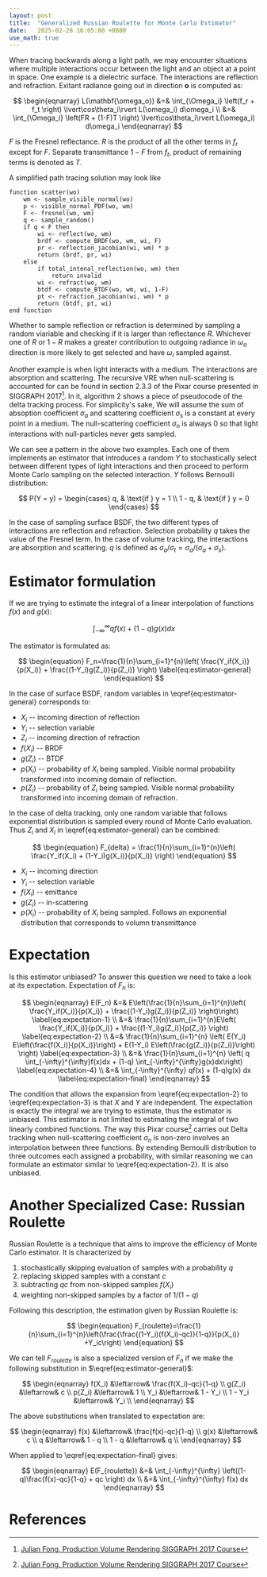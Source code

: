 ```yaml
---
layout: post
title:  "Generalized Russian Roulette for Monte Carlo Estimator"
date:   2025-02-28 16:05:00 +0800
use_math: true
---
```


When tracing backwards along a light path, we may encounter situations where multiple interactions occur between the light and an object at a point in space. One example is a dielectric surface. The interactions are reflection and refraction. Exitant radiance going out in direction $\mathbf{o}$ is computed as:

$$
\begin{eqnarray}
L(\mathbf{\omega_o}) &=& \int_{\Omega_i} \left(f_r + f_t \right) \lvert\cos\theta_i\rvert L(\omega_i) d\omega_i \\
&=& \int_{\Omega_i} \left(FR + (1-F)T \right) \lvert\cos\theta_i\rvert L(\omega_i) d\omega_i
\end{eqnarray}
$$

$F$ is the Fresnel reflectance. $R$ is the product of all the other terms in $f_r$ except for $F$. Separate transmittance $1-F$ from $f_t$, product of remaining terms is denoted as $T$.


A simplified path tracing solution may look like

```plaintext
function scatter(wo)
    wm <- sample_visible_normal(wo)
    p <- visible_normal_PDF(wo, wm)
    F <- fresnel(wo, wm)
    q <- sample_random()
    if q < F then
        wi <- reflect(wo, wm)
        brdf <- compute_BRDF(wo, wm, wi, F)
        pr <- reflection_jacobian(wi, wm) * p
        return (brdf, pr, wi)
    else 
        if total_intenal_reflection(wo, wm) then
            return invalid
        wi <- refract(wo, wm)
        btdf <- compute_BTDF(wo, wm, wi, 1-F)
        pt <- refraction_jacobian(wi, wm) * p
        return (btdf, pt, wi)
end function
```

Whether to sample reflection or refraction is determined by sampling a random viariable and checking if it is larger than reflectance $R$. Whichever one of $R$ or $1-R$ makes a greater contribution to outgoing radiance in $\omega_o$ direction is more likely to get selected and have $\omega_i$ sampled against.

Another example is when light interacts with a medium. The interactions are absorption and scattering. The recursive VRE when null-scattering is accounted for can be found in section 2.3.3 of the Pixar course presented in SIGGRAPH 2017[^a]. In it, algorithm 2 shows a piece of pseudocode of the delta tracking process. For simplicity's sake, We will assume the sum of absoption coefficient $\sigma_a$ and scattering coefficient $\sigma_s$ is a constant at every point in a medium. The null-scattering coefficient $\sigma_n$ is always $0$ so that light interactions with null-particles never gets sampled.  

We can see a pattern in the above two examples. Each one of them implements an estimator that introduces a random $Y$ to stochastically select between different types of light interactions and then proceed to perform Monte Carlo sampling on the selected interaction. $Y$ follows Bernoulli distribution:

$$
P(Y = y) =
\begin{cases} 
q, & \text{if } y = 1 \\
1 - q, & \text{if } y = 0
\end{cases}
$$

In the case of sampling surface BSDF, the two different types of interactions are reflection and refraction. Selection probability $q$ takes the value of the Fresnel term. In the case of volume tracking, the interactions are absorption and scattering. $q$ is defined as $\sigma_a/\sigma_t=\sigma_a/(\sigma_a + \sigma_s)$.

# Estimator formulation

If we are trying to estimate the integral of a linear interpolation of functions $f(x)$ and $g(x)$:  

$$
\begin{equation}
\int_{-\infty}^{\infty} qf(x) + (1-q)g(x) dx
\end{equation}
$$

The estimator is formulated as:

$$
\begin{equation}
F_n=\frac{1}{n}\sum_{i=1}^{n}\left( \frac{Y_if(X_i)}{p(X_i)} + \frac{(1-Y_i)g(Z_i)}{p(Z_i)} \right) \label{eq:estimator-general}
\end{equation}
$$

In the case of surface BSDF, random variables in \eqref{eq:estimator-general} corresponds to:

- $X_i$ -- incoming direction of reflection 
- $Y_i$ -- selection variable
- $Z_i$ -- incoming direction of refraction
- $f(X_i)$ -- BRDF
- $g(Z_i)$ -- BTDF
- $p(X_i)$ -- probability of $X_i$ being sampled. Visible normal probability transformed into incoming domain of reflection.
- $p(Z_i)$ -- probability of $Z_i$ being sampled. Visible normal probability transformed into incoming domain of refraction.

In the case of delta tracking, only one random variable that follows exponential distribution is sampled every round of Monte Carlo evaluation. Thus $Z_i$ and $X_i$ in \eqref{eq:estimator-general} can be combined:

$$
\begin{equation}
F_{delta} = \frac{1}{n}\sum_{i=1}^{n}\left( \frac{Y_if(X_i) + (1-Y_i)g(X_i)}{p(X_i)} \right) 
\end{equation}
$$

- $X_i$ -- incoming direction 
- $Y_i$ -- selection variable
- $f(X_i)$ -- emittance
- $g(Z_i)$ -- in-scattering
- $p(X_i)$ -- probability of $X_i$ being sampled. Follows an exponential distribution that corresponds to volumn transmittance

# Expectation


Is this estimator unbiased? To answer this question we need to take a look at its expectation. Expectation of $F_n$ is:

$$
\begin{eqnarray}
E(F_n) &=& E\left(\frac{1}{n}\sum_{i=1}^{n}\left( \frac{Y_if(X_i)}{p(X_i)} + \frac{(1-Y_i)g(Z_i)}{p(Z_i)} \right)\right) \label{eq:expectation-1} \\
&=& \frac{1}{n}\sum_{i=1}^{n}E\left( \frac{Y_if(X_i)}{p(X_i)} + \frac{(1-Y_i)g(Z_i)}{p(Z_i)} \right) \label{eq:expectation-2} \\
&=& \frac{1}{n}\sum_{i=1}^{n} \left( E(Y_i) E\left(\frac{f(X_i)}{p(X_i)}\right) + E(1-Y_i) E\left(\frac{g(Z_i)}{p(Z_i)}\right) \right) \label{eq:expectation-3} \\
&=& \frac{1}{n}\sum_{i=1}^{n} \left( q \int_{-\infty}^{\infty}f(x)dx + (1-q) \int_{-\infty}^{\infty}g(x)dx\right) \label{eq:expectation-4} \\
&=& \int_{-\infty}^{\infty} qf(x) + (1-q)g(x) dx \label{eq:expectation-final}
\end{eqnarray}
$$

The condition that allows the expansion from \eqref{eq:expectation-2} to \eqref{eq:expectation-3} is that $X$ and $Y$ are independent. The expectation is exactly the integral we are trying to estimate, thus the estimator is unbiased. This estimator is not limited to estimating the integral of two linearly combined functions. The way this Pixar course[^a] carries out Delta tracking when null-scattering coefficient $\sigma_n$ is non-zero involves an interpolation between three functions. By extending Bernoulli distribution to three outcomes each assigned a probability, with similar reasoning we can formulate an estimator similar to \eqref{eq:expectation-2}. It is also unbiased.  

# Another Specialized Case: Russian Roulette

Russian Roulette is a technique that aims to improve the efficiency of Monte Carlo estimator. It is characterized by
1. stochastically skipping evaluation of samples with a probability $q$
2. replacing skipped samples with a constant $c$
3. subtracting $qc$ from non-skipped samples $f(X_i)$ 
4. weighting non-skipped samples by a factor of $1/(1-q)$ 

Following this description, the estimation given by Russian Roulette is:

$$
\begin{equation}
F_{roulette}=\frac{1}{n}\sum_{i=1}^{n}\left(\frac{\frac{(1-Y_i)(f(X_i)-qc)}{1-q}}{p(X_i)} +Y_ic\right)
\end{equation}
$$

We can tell $F_{roulette}$ is also a specialized version of $F_n$ if we make the following substitution in $\eqref{eq:estimator-general}$:

$$
\begin{eqnarray}
f(X_i) &\leftarrow& \frac{f(X_i)-qc}{1-q} \\
g(Z_i) &\leftarrow& c \\
p(Z_i) &\leftarrow& 1 \\
Y_i &\leftarrow& 1 - Y_i \\
1 - Y_i &\leftarrow& Y_i \\
\end{eqnarray}
$$

The above substitutions when translated to expectation are:

$$
\begin{eqnarray}
f(x) &\leftarrow& \frac{f(x)-qc}{1-q} \\
g(x) &\leftarrow& c \\
q &\leftarrow& 1 - q \\
1 - q &\leftarrow& q \\
\end{eqnarray}
$$

When applied to \eqref{eq:expectation-final} gives:

$$
\begin{eqnarray}
E(F_{roulette}) &=& \int_{-\infty}^{\infty}  \left((1-q)\frac{f(x)-qc}{1-q} + qc \right) dx \\
&=& \int_{-\infty}^{\infty} f(x) dx
\end{eqnarray}
$$

# References
[^a]: [Julian Fong. Production Volume Rendering SIGGRAPH 2017 Course](https://graphics.pixar.com/library/ProductionVolumeRendering/paper.pdf)
